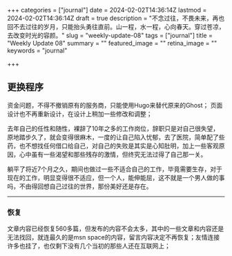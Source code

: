 +++
categories = ["journal"]
date = 2024-02-02T14:36:14Z
lastmod = 2024-02-02T14:36:14Z
draft = true
description = "不念过往，不畏未来，再也回不去过往的岁月，只能抬头勇往直前。山一程，水一程，心向春天。穿过苍凉，去改变时光的容颜。"
slug = "weekly-update-08"
tags = ["journal"]
title = "Weekly Update 08"
summary = ""
featured_image = ""
retina_image =  ""
keywords = "journal"

+++

## 更换程序

资金问题，不得不撤销原有的服务商，只能使用Hugo来替代原来的Ghost；
页面设计也不再重新设计，在设计上稍加一些修改和调整；<!--more-->

去年自己的任性和随性，裸辞了10年之多的工作岗位，辞职只是对自己很失望，原地踏步久了，就会变得很麻木，一度的让自己陷入忧郁，去了医院，简单配了些药，也不想找任何借口给自己，对自己的失败是其实是心知肚明，加上一些客观原因，心中虽有一些渴望和那些残存的激情，但终究无法过得了自己那一关。
  
躺平了将近7个月之久，期间也做过一些不适合自己的工作，毕竟需要生存，对于现在的工作，明显变得很不适应，但一个人，能伸能屈，这不就是一个男人做的事吗，不由得回想自己过往的世界，那份美好还是存在。

---

### 恢复

文章内容已经恢复560多篇，但发布的内容不会太多，其中的一些文章和内容还是无法找回，就连最久的是msn space的内容，留言内容决定不再恢复；友情连接许多也挂了，也仅剩下没有几个当初的那些人还在互联网上；
